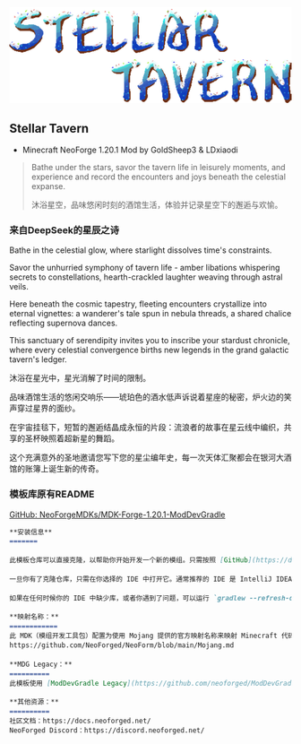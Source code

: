 ![A LOGO image of Stellar Tavern](sources\logo_without_bg.png)

## Stellar Tavern

- Minecraft NeoForge 1.20.1 Mod by GoldSheep3 & LDxiaodi

> Bathe under the stars, savor the tavern life in leisurely moments, and experience and record the encounters and joys beneath the celestial expanse.
> 
> 沐浴星空，品味悠闲时刻的酒馆生活，体验并记录星空下的邂逅与欢愉。

### 来自DeepSeek的星辰之诗

Bathe in the celestial glow, where starlight dissolves time's constraints.

Savor the unhurried symphony of tavern life - amber libations whispering secrets to constellations,
hearth-crackled laughter weaving through astral veils.

Here beneath the cosmic tapestry, fleeting encounters crystallize into eternal vignettes:
a wanderer's tale spun in nebula threads, a shared chalice reflecting supernova dances.

This sanctuary of serendipity invites you to inscribe your stardust chronicle,
where every celestial convergence births new legends in the grand galactic tavern's ledger.

沐浴在星光中，星光消解了时间的限制。

品味酒馆生活的悠闲交响乐——琥珀色的酒水低声诉说着星座的秘密，炉火边的笑声穿过星界的面纱。

在宇宙挂毯下，短暂的邂逅结晶成永恒的片段：流浪者的故事在星云线中编织，共享的圣杯映照着超新星的舞蹈。

这个充满意外的圣地邀请您写下您的星尘编年史，每一次天体汇聚都会在银河大酒馆的账簿上诞生新的传奇。

### 模板库原有README

[GitHub: NeoForgeMDKs/MDK-Forge-1.20.1-ModDevGradle](https://github.com/NeoForgeMDKs/MDK-Forge-1.20.1-ModDevGradle)

```markdown
**安装信息**
=======

此模板仓库可以直接克隆，以帮助你开始开发一个新的模组。只需按照 [GitHub](https://docs.github.com/en/repositories/creating-and-managing-repositories/creating-a-repository-from-a-template) 提供的说明，从此仓库创建一个新的克隆仓库即可。

一旦你有了克隆仓库，只需在你选择的 IDE 中打开它。通常推荐的 IDE 是 IntelliJ IDEA 或 Eclipse。

如果在任何时候你的 IDE 中缺少库，或者你遇到了问题，可以运行 `gradlew --refresh-dependencies` 来刷新本地缓存。运行 `gradlew clean` 以重置所有内容（这不会影响你的代码），然后重新开始流程。

**映射名称：**
============
此 MDK（模组开发工具包）配置为使用 Mojang 提供的官方映射名称来映射 Minecraft 代码库中的方法和字段。这些名称受特定许可证的保护。所有模组开发者都应了解此许可证。有关最新的许可证文本，请参阅映射文件本身，或参考此处的副本：
https://github.com/NeoForged/NeoForm/blob/main/Mojang.md

**MDG Legacy：**
==========
此模板使用 [ModDevGradle Legacy](https://github.com/neoforged/ModDevGradle)。文档可以在 [这里](https://github.com/neoforged/ModDevGradle/blob/main/LEGACY.md) 找到。

**其他资源：**
==========
社区文档：https://docs.neoforged.net/  
NeoForged Discord：https://discord.neoforged.net/
```